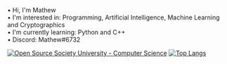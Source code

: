 • Hi, I'm Mathew</br>
• I'm interested in: Programming, Artificial Intelligence, Machine Learning and Cryptographics</br>
• I'm currently learning: Python and C++</br>
• Discord: Mathew#6732</br>

<a href="https://github.com/ossu/computer-science"><img alt="Open Source Society University - Computer Science" src="https://img.shields.io/badge/OSSU-computer--science-blue.svg"></a> 
[![Top Langs](https://github-readme-stats.vercel.app/api/top-langs/?username=MathewButtner)](https://github.com/anuraghazra/github-readme-stats)
